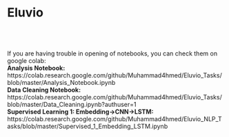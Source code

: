 <h1>Eluvio</h1>
<br><br> <br>
If you are having trouble in opening of notebooks, you can check them on google colab: <br>
<b>Analysis Notebook:</b> https://colab.research.google.com/github/Muhammad4hmed/Eluvio_Tasks/blob/master/Analysis_Notebook.ipynb <br>
<b>Data Cleaning Notebook:</b> https://colab.research.google.com/github/Muhammad4hmed/Eluvio_Tasks/blob/master/Data_Cleaning.ipynb?authuser=1 <br>
<b>Supervised Learning 1: Embedding->CNN->LSTM:</b> https://colab.research.google.com/github/Muhammad4hmed/Eluvio_NLP_Tasks/blob/master/Supervised_1_Embedding_LSTM.ipynb
